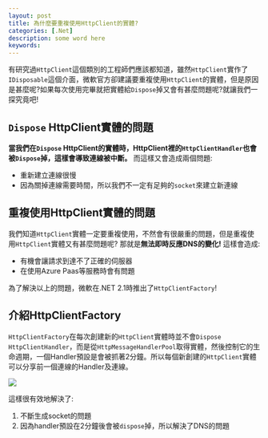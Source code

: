 ```yaml
---
layout: post
title: 為什麼要重複使用HttpClient的實體?
categories: [.Net]
description: some word here
keywords: 
---
```

有研究過`HttpClient`這個類別的工程師們應該都知道，雖然`HttpClient`實作了`IDisposable`這個介面，微軟官方卻建議要重複使用`HttpClient`的實體，但是原因是甚麼呢?如果每次使用完畢就把實體給`Dispose`掉又會有甚麼問題呢?就讓我們一探究竟吧!

## `Dispose` HttpClient實體的問題
**當我們在`Dispose` HttpClient的實體時，HttpClient裡的`HttpClientHandler`也會被`Dispose`掉，這樣會導致連線被中斷。**
而這樣又會造成兩個問題:
* 重新建立連線很慢
* 因為關掉連線需要時間，所以我們不一定有足夠的`socket`來建立新連線

## 重複使用HttpClient實體的問題
我們知道`HttpClient`實體一定要重複使用，不然會有很嚴重的問題，但是重複使用`HttpClient`實體又有甚麼問題呢?
那就是**無法即時反應DNS的變化!**
這樣會造成:
* 有機會讓請求到達不了正確的伺服器
* 在使用Azure Paas等服務時會有問題

為了解決以上的問題，微軟在.NET 2.1時推出了`HttpClientFactory`!

## 介紹HttpClientFactory
`HttpClientFactory`在每次創建新的`HttpClient`實體時並不會`Dispose` `HttpClientHandler`，而是從`HttpMessageHandlerPool`取得實體，然後控制它的生命週期，一個Handler預設是會被抓著2分鐘。所以每個新創建的`HttpClient`實體可以分享前一個連線的Handler及連線。

![](https://i.imgur.com/kA5wApf.png)

這樣很有效地解決了: 
1. 不斷生成socket的問題
2. 因為handler預設在2分鐘後會被`dispose`掉，所以解決了DNS的問題

